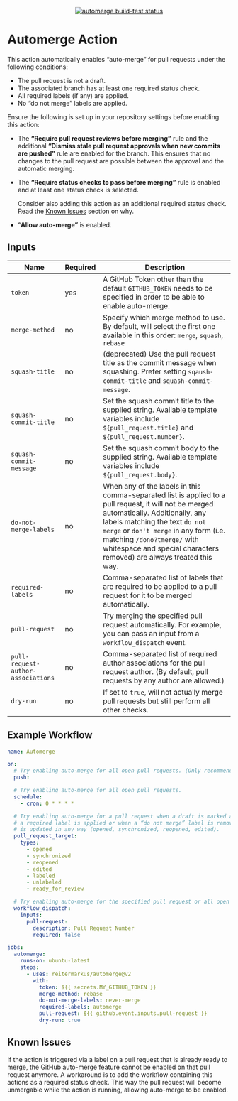 <p align="center">
  <a href="https://github.com/reitermarkus/automerge/actions"><img alt="automerge build-test status" src="https://github.com/reitermarkus/automerge/workflows/build-test/badge.svg"></a>
</p>

# Automerge Action

This action automatically enables “auto-merge” for pull requests under the following conditions:

- The pull request is not a draft.
- The associated branch has at least one required status check.
- All required labels (if any) are applied.
- No “do not merge” labels are applied.

Ensure the following is set up in your repository settings before enabling this action:

- The **“Require pull request reviews before merging”** rule and the additional **“Dismiss stale pull request approvals when new commits are pushed”** rule
  are enabled for the branch. This ensures that no changes to the pull request are possible between the approval and the automatic merging.

- The **“Require status checks to pass before merging”** rule is enabled and at least one status check is selected.

  Consider also adding this action as an additional required status check. Read the [Known Issues](#known-issues) section on why.

- **“Allow auto-merge”** is enabled.

## Inputs

| Name                               | Required | Description                                                                                                                                     |
| ---------------------------------- | -------- | ----------------------------------------------------------------------------------------------------------------------------------------------- |
| `token`                            | yes      | A GitHub Token other than the default `GITHUB_TOKEN` needs to be specified in order to be able to enable auto-merge.                            |
| `merge-method`                     | no       | Specify which merge method to use. By default, will select the first one available in this order: `merge`, `squash`, `rebase`                   |
| `squash-title`                     | no       | (deprecated) Use the pull request title as the commit message when squashing. Prefer setting `sqaush-commit-title` and `squash-commit-message`. |
| `squash-commit-title`              | no       | Set the squash commit title to the supplied string. Available template variables include `${pull_request.title}` and `${pull_request.number}`.  |
| `squash-commit-message`            | no       | Set the squash commit body to the supplied string. Available template variables include `${pull_request.body}`.                                 |
| `do-not-merge-labels`              | no       | When any of the labels in this comma-separated list is applied to a pull request, it will not be merged automatically. Additionally, any labels matching the text `do not merge` or `don't merge` in any form (i.e. matching `/dono?tmerge/` with whitespace and special characters removed) are always treated this way. |
| `required-labels`                  | no       | Comma-separated list of labels that are required to be applied to a pull request for it to be merged automatically.                             |
| `pull-request`                     | no       | Try merging the specified pull request automatically. For example, you can pass an input from a `workflow_dispatch` event.                      |
| `pull-request-author-associations` | no       | Comma-separated list of required author associations for the pull request author. (By default, pull requests by any author are allowed.)        |
| `dry-run`                          | no       | If set to `true`, will not actually merge pull requests but still perform all other checks.                                                     |

## Example Workflow

```yml
name: Automerge

on:
  # Try enabling auto-merge for all open pull requests. (Only recommended for testing.)
  push:

  # Try enabling auto-merge for all open pull requests.
  schedule:
    - cron: 0 * * * *

  # Try enabling auto-merge for a pull request when a draft is marked as “ready for review”, when
  # a required label is applied or when a “do not merge” label is removed, or when a pull request
  # is updated in any way (opened, synchronized, reopened, edited).
  pull_request_target:
    types:
      - opened
      - synchronized
      - reopened
      - edited
      - labeled
      - unlabeled
      - ready_for_review

  # Try enabling auto-merge for the specified pull request or all open pull requests if none is specified.
  workflow_dispatch:
    inputs:
      pull-request:
        description: Pull Request Number
        required: false

jobs:
  automerge:
    runs-on: ubuntu-latest
    steps:
      - uses: reitermarkus/automerge@v2
        with:
          token: ${{ secrets.MY_GITHUB_TOKEN }}
          merge-method: rebase
          do-not-merge-labels: never-merge
          required-labels: automerge
          pull-request: ${{ github.event.inputs.pull-request }}
          dry-run: true
```

## Known Issues

If the action is triggered via a label on a pull request that is already ready to merge, the GitHub auto-merge feature cannot be enabled on that pull request anymore. A workaround is to add the workflow containing this actions as a required status check. This way the pull request will become unmergable while the action is running, allowing auto-merge to be enabled.
